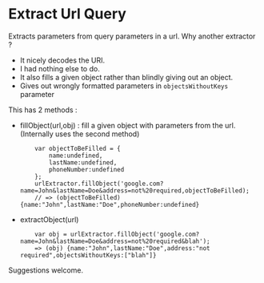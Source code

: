 # Extract Url Query

Extracts parameters from query parameters in a url. 
Why another extractor ?
- It nicely decodes the URI.
- I had nothing else to do.
- It also fills a given object rather than blindly giving out an object.
- Gives out wrongly formatted parameters in `objectsWithoutKeys` parameter

This has 2 methods : 

- fillObject(url,obj) : fill a given object with parameters from the url. (Internally uses the second method)
    ```node
        var objectToBeFilled = { 
            name:undefined,
            lastName:undefined,
            phoneNumber:undefined
        };
        urlExtractor.fillObject('google.com?name=John&lastName=Doe&address=not%20required,objectToBeFilled);
        // => (objectToBeFilled) {name:"John",lastName:"Doe",phoneNumber:undefined}
    ```
- extractObject(url)
    ```node
        var obj = urlExtractor.fillObject('google.com?name=John&lastName=Doe&address=not%20required&blah');
        => (obj) {name:"John",lastName:"Doe",address:"not required",objectsWithoutKeys:["blah"]}
    ```
Suggestions welcome.

